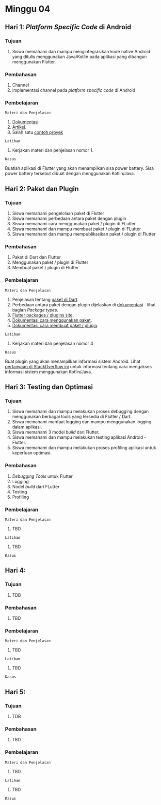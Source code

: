 # Minggu 04

## Hari 1: *Platform Specific Code* di Android

### Tujuan

1. Siswa memahami dan mampu mengintegrasikan kode native Android yang ditulis menggunakan
   Java/Kotlin pada aplikasi yang dibangun menggunakan Flutter.

### Pembahasan

1. Channel
2. Implementasi channel pada *platform specific code* di Android

### Pembelajaran

```
Materi dan Penjelasan
```

1. [Dokumentasi](https://flutter.dev/docs/development/platform-integration/platform-channels)
2. [Artikel](https://medium.com/47billion/creating-a-bridge-in-flutter-between-dart-and-native-code-in-java-or-objectivec-5f80fd0cd713).
3. Salah satu [contoh proyek](https://github.com/jblorenzo/flutter-kotlin-native-example)


```
Latihan
```

1. Kerjakan materi dan penjelasan nomor 1.


```
Kasus
```

Buatlah aplikasi di Flutter yang akan menampilkan sisa power battery. Sisa power battery tersebut
dibuat dengan menggunakan Kotlin/Java.

## Hari 2: Paket dan Plugin

### Tujuan

1. Siswa memahami pengelolaan paket di Flutter
2. Siswa memahami perbedaan antara paket dengan plugin
3. Siswa memahami cara menggunakan paket / plugin di FLutter
4. Siswa memahami dan mampu membuat paket / plugin di FLutter
5. Siswa memahami dan mampu mempublikasikan paket / plugin di Flutter

### Pembahasan

1. Paket di Dart dan Flutter
2. Menggunakan paket / plugin di Flutter
3. Membuat paket / plugin di Flutter

### Pembelajaran

```
Materi dan Penjelasan
```

1. Penjelasan tentang [paket di Dart](https://dart.dev/guides/packages).
2. Perbedaan antara paket dengan plugin dijelaskan di [dokumentasi]([200~https://flutter.dev/docs/development/packages-and-plugins/developing-packages) - lihat bagian *Package types*.
3. [Flutter packages / plugins site](https://pub.dev/flutter).
4. [Dokumentasi cara menggunakan paket](https://flutter.dev/docs/development/packages-and-plugins/using-packages).
5. [Dokumentasi cara membuat paket / plugin](https://flutter.dev/docs/development/packages-and-plugins/developing-packages).

```
Latihan
```

1. Kerjakan materi dan penjelasan nomor 4


```
Kasus
```

Buat plugin yang akan menampilkan informasi sistem Android. Lihat [pertanyaan di StackOverflow ini](https://stackoverflow.com/questions/3213205/how-to-detect-system-information-like-os-or-device-type) untuk informasi tentang cara mengakses informasi sistem menggunakan Kotlin/Java.

## Hari 3: Testing dan Optimasi

### Tujuan

1. Siswa memahami dan mampu melakukan proses debugging dengan menggunakan berbagai tools yang
   tersedia di Flutter / Dart.
2. Siswa memahami manfaat logging dan mampu menggunakan logging dalam aplikasi.
3. Siswa memahami 3 model *build* dari Flutter.
3. Siswa memahami dan mampu melakukan testing aplikasi Android - Flutter.
4. Siswa memahami dan mampu melakukan proses profiling aplikasi untuk keperluan optimasi.

### Pembahasan

1. *Debugging Tools* untuk Flutter
2. Logging
3. Nodel *build* dari FLutter
4. Testing
5. Profiling

### Pembelajaran

```
Materi dan Penjelasan
```

1. TBD

```
Latihan
```

1. TBD


```
Kasus
```


## Hari 4:

### Tujuan

1. TDB

### Pembahasan

1. TBD

### Pembelajaran

```
Materi dan Penjelasan
```

1. TBD

```
Latihan
```

1. TBD


```
Kasus
```


## Hari 5:

### Tujuan

1. TDB

### Pembahasan

1. TBD

### Pembelajaran

```
Materi dan Penjelasan
```

1. TBD

```
Latihan
```

1. TBD


```
Kasus
```



